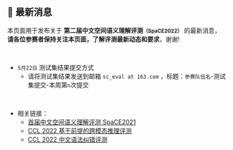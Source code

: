 
<br/>

## 📮 最新消息

<p class="text-center">本页面用于发布关于 <strong>第二届中文空间语义理解评测<small>（SpaCE2022）</small></strong> 的最新消息，<br/><span style="color:var(--notice-red)"><strong>请各位参赛者保持关注本页面，了解评测最新动态和要求</strong></span>，谢谢!</p>

<br/>

- `5月22日` 测试集结果提交方式
  - 请将测试集结果发送到邮箱 `sc_eval at 163.com` ，标题：`参赛队伍名`-测试集提交-本周第`n`次提交

<br/>

- 相关链接：
  - [首届中文空间语义理解评测 SpaCE2021](https://github.com/2030NLP/SpaCE2021)
  - [CCL 2022 基于前提的跨模态推理评测](https://2030nlp.github.io/PMR/evaluation.html)
  - [CCL 2022 中文语法纠错评测](https://github.com/blcuicall/CCL2022-CGEC)
